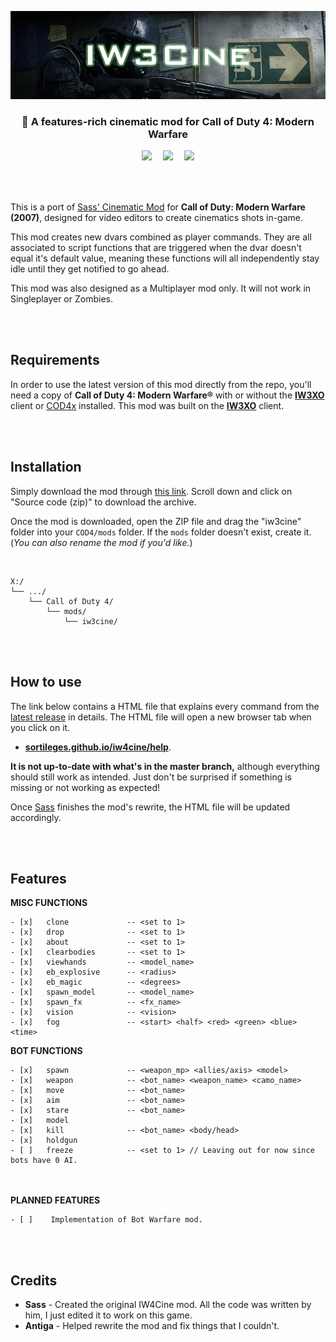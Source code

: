 <div align="center"> 
    
[![IW3Cine](https://raw.githubusercontent.com/dtpln/codcine/main/assets/img/iw3cine_new.png 'T4Cine')](https://github.com/dtpln/iw3cine)
### 🎥 A features-rich cinematic mod for Call of Duty 4: Modern Warfare

<a href="https://github.com/dtpln/iw3cine/releases"><img src="https://img.shields.io/github/v/release/dtpln/iw3cine?label=Latest%20release&style=flat-square&color=eecb00"></a>　
<a href="https://discord.gg/wgRJDJJ"><img src="https://img.shields.io/discord/617736623412740146?label=Join%20the%20IW4Cine%20Discord!&style=flat-square&color=eecb00"></a>　
<a href="https://github.com/dtpln/iw3cine/releases/latest"><img src="https://img.shields.io/github/downloads/dtpln/iw3cine/total?color=eecb00&label=Downloads&style=flat-square"></a>
</div>
<br/><br/>

This is a port of [Sass' Cinematic Mod](https://github.com/sortileges/iw4cine) for **Call of Duty: Modern Warfare (2007)**, designed for video editors to create cinematics shots in-game.

This mod creates new dvars combined as player commands. They are all associated to script functions that are triggered when the dvar doesn't equal it's default value, meaning these functions will all independently stay idle until they get notified to go ahead.

This mod was also designed as a Multiplayer mod only. It will not work in Singleplayer or Zombies.

<br/><br/>
## Requirements

In order to use the latest version of this mod directly from the repo, you'll need a copy of **Call of Duty 4: Modern Warfare®** with or without the **[IW3XO](https://xoxor4d.github.io/projects/iw3xo)** client or [COD4x](https://cod4x.ovh/t/releases/24) installed. This mod was built on the **[IW3XO](https://xoxor4d.github.io/projects/iw3xo)** client.

<br/><br/>
## Installation

Simply download the mod through [this link](https://github.com/dtpln/iw3cine/releases/latest). Scroll down and click on "Source code (zip)" to download the archive.

Once the mod is downloaded, open the ZIP file and drag the "iw3cine" folder into your `COD4/mods` folder. If the `mods` folder doesn't exist, create it. (*You can also rename the mod if you'd like.*)

<br/>

```
X:/
└── .../
    └── Call of Duty 4/
        └── mods/
            └── iw3cine/
```

<br/><br/>
## How to use

The link below contains a HTML file that explains every command from the [latest release](https://github.com/sortileges/iw4cine/releases/latest) in details. The HTML file will open a new browser tab when you click on it. 
- **[sortileges.github.io/iw4cine/help](https://sortileges.github.io/iw4cine/help)**.

**It is not up-to-date with what's in the master branch,** although everything should still work as intended. Just don't be surprised if something is missing or not working as expected!

Once [Sass](https://github.com/sortileges) finishes the mod's rewrite, the HTML file will be updated accordingly.


<br/><br/>
## Features
**MISC FUNCTIONS**

    - [x]   clone             -- <set to 1>
    - [x]   drop              -- <set to 1>
    - [x]   about             -- <set to 1>
    - [x]   clearbodies       -- <set to 1>
    - [x]   viewhands         -- <model_name>
    - [x]   eb_explosive      -- <radius>
    - [x]   eb_magic          -- <degrees>
    - [x]   spawn_model       -- <model_name>
    - [x]   spawn_fx          -- <fx_name>
    - [x]   vision            -- <vision>
    - [x]   fog               -- <start> <half> <red> <green> <blue> <time>

**BOT FUNCTIONS**

    - [x]   spawn             -- <weapon_mp> <allies/axis> <model>
    - [x]   weapon            -- <bot_name> <weapon_name> <camo_name>
    - [x]   move              -- <bot_name>
    - [x]   aim               -- <bot_name>
    - [x]   stare             -- <bot_name>
    - [x]   model
    - [x]   kill              -- <bot_name> <body/head>
    - [x]   holdgun
    - [ ]   freeze            -- <set to 1> // Leaving out for now since bots have 0 AI.
   
</br><br/>
**PLANNED FEATURES**
    
    - [ ]    Implementation of Bot Warfare mod.

<br/><br/>
## Credits
- **Sass** - Created the original IW4Cine mod. All the code was written by him, I just edited it to work on this game.
- **Antiga** - Helped rewrite the mod and fix things that I couldn't.

